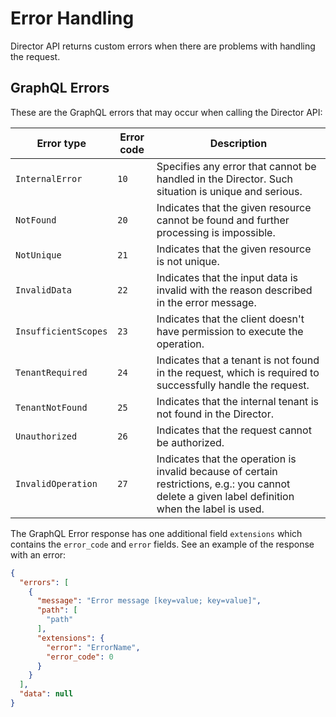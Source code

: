 # Error Handling

Director API returns custom errors when there are problems with handling the request. 

## GraphQL Errors

These are the GraphQL errors that may occur when calling the Director API:

| Error type             | Error code    |                            Description                                                                                                            |
|------------------------|---------------|---------------------------------------------------------------------------------------------------------------------------------------------------|
| `InternalError`        | `10`          | Specifies any error that cannot be handled in the Director. Such situation is unique and serious.                                                 |
| `NotFound`             | `20`          | Indicates that the given resource cannot be found and further processing is impossible.                                                           |
| `NotUnique`            | `21`          | Indicates that the given resource is not unique.                                                                                                  |
| `InvalidData`          | `22`          | Indicates that the input data is invalid with the reason described in the error message.                                                          | 
| `InsufficientScopes`   | `23`          | Indicates that the client doesn't have permission to execute the operation.                                                                       |
| `TenantRequired`       | `24`          | Indicates that a tenant is not found in the request, which is required to successfully handle the request.                                        |
| `TenantNotFound`       | `25`          | Indicates that the internal tenant is not found in the Director.                                                                                  |
| `Unauthorized`         | `26`          | Indicates that the request cannot be authorized.                                                                                                  |            
| `InvalidOperation`     | `27`          | Indicates that the operation is invalid because of certain restrictions, e.g.: you cannot delete a given label definition when the label is used. |

The GraphQL Error response has one additional field `extensions` which contains the `error_code` and `error` fields.
See an example of the response with an error:
```json
{
  "errors": [
    {
      "message": "Error message [key=value; key=value]",
      "path": [
        "path"
      ],
      "extensions": {
        "error": "ErrorName",
        "error_code": 0
      }
    }
  ],
  "data": null
}
```

